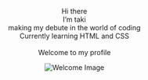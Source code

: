 
<p align="center">
 Hi there<br>
 I’m taki<br> 
 making my debute in the world of coding <br>
  Currently learning HTML and CSS<br>
  <br>
  Welcome to my profile
</p>
<p align="center">
  <img src="https://github.com/ItakiI/ItakiI/assets/151673628/6646ac3e-360b-4fe5-88b8-f988669fb057" alt="Welcome Image" loop=infinite>
</p>

<!---
ItakiI/ItakiI is a ✨ special ✨ repository because its `README.md` (this file) appears on your GitHub profile.
You can click the Preview link to take a look at your changes.
--->
